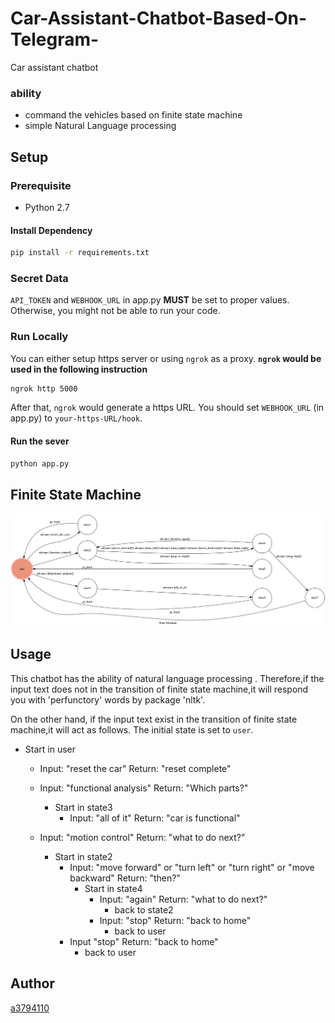 # Car-Assistant-Chatbot-Based-On-Telegram-
Car assistant chatbot
### ability
* command the vehicles based on finite state machine
* simple Natural Language processing
 
## Setup
### Prerequisite
* Python 2.7
#### Install Dependency
```sh
pip install -r requirements.txt
```
### Secret Data
`API_TOKEN` and `WEBHOOK_URL` in app.py **MUST** be set to proper values.
Otherwise, you might not be able to run your code.
### Run Locally
You can either setup https server or using `ngrok` as a proxy.
**`ngrok` would be used in the following instruction**
```sh
ngrok http 5000
```
After that, `ngrok` would generate a https URL.
You should set `WEBHOOK_URL` (in app.py) to `your-https-URL/hook`.
#### Run the sever
```sh
python app.py
```
## Finite State Machine
![fsm](./show-fsm.png)
## Usage
This chatbot has the ability of natural language processing . Therefore,if the input text does not in the transition of finite state machine,it will respond you with 'perfunctory' words by package 'nltk'.

On the other hand, if the input text exist in the transition of finite state machine,it will act as follows.
The initial state is set to `user`. 
* Start in user
	* Input: "reset the car"
	  Return: "reset complete"
	
	* Input: "functional analysis"
	  Return: "Which parts?"
		*  Start in state3
			* Input: "all of it"
			  Return: "car is functional"
			
	* Input: "motion control"
	  Return: "what to do next?"
		*  Start in state2
			* Input: "move forward" or "turn left" or "turn right" or "move backward"
			  Return: "then?"
				*  Start in state4
					* Input: "again"
					  Return: "what to do next?"
						* back to state2
					* Input: "stop"
					  Return: "back to home"
						* back to user
			* Input "stop"
			  Return: "back to home"
				* back to user
## Author
[a3794110](https://github.com/a3794110)
